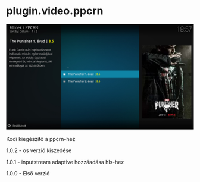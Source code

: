 # plugin.video.ppcrn
![Logo](resources/screenshots/screenshot-2.jpg)

Kodi kiegészítő a ppcrn-hez

1.0.2 - os verzió kiszedése

1.0.1 - inputstream adaptive hozzáadása hls-hez

1.0.0 - Első verzió
